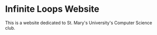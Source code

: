 # Infinite Loops Website

This is a website dedicated to St. Mary's University's Computer Science club.
